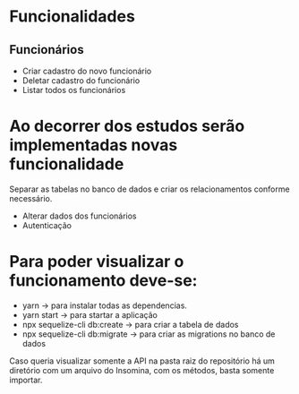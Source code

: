 # Funcionalidades

## Funcionários

- Criar cadastro do novo funcionário
- Deletar cadastro do funcionário
- Listar todos os funcionários

# Ao decorrer dos estudos serão implementadas novas funcionalidade

Separar as tabelas no banco de dados e criar os relacionamentos conforme necessário.

- Alterar dados dos funcionários
- Autenticação

# Para poder visualizar o funcionamento deve-se:

- yarn -> para instalar todas as dependencias.
- yarn start -> para startar a aplicação
- npx sequelize-cli db:create -> para criar a tabela de dados
- npx sequelize-cli db:migrate -> para criar as migrations no banco de dados

Caso queria visualizar somente a API na pasta raiz do repositório há um diretório com um arquivo do Insomina, com os métodos, basta somente importar.